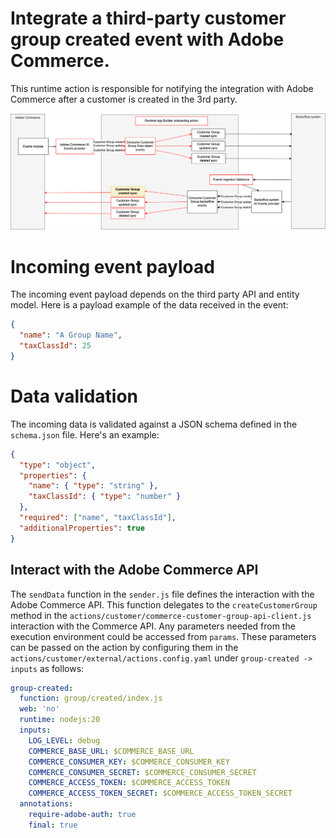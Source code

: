 # Integrate a third-party customer group created event with Adobe Commerce.
This runtime action is responsible for notifying the integration with Adobe Commerce after a customer is created in the 3rd party.

![Alt text](ExternalCustomerGroupCreateSync.png "Title")

# Incoming event payload
The incoming event payload depends on the third party API and entity model.
Here is a payload example of the data received in the event:
```json
{
  "name": "A Group Name",
  "taxClassId": 25
}
```

# Data validation
The incoming data is validated against a JSON schema defined in the `schema.json` file.
Here's an example:
```json
{
  "type": "object",
  "properties": {
    "name": { "type": "string" },
    "taxClassId": { "type": "number" }
  },
  "required": ["name", "taxClassId"],
  "additionalProperties": true
}
```

## Interact with the Adobe Commerce API
The `sendData` function in the `sender.js` file defines the interaction with the Adobe Commerce API.
This function delegates to the `createCustomerGroup` method in the `actions/customer/commerce-customer-group-api-client.js` interaction with the Commerce API.
Any parameters needed from the execution environment could be accessed from `params`.
These parameters can be passed on the action by configuring them in the  `actions/customer/external/actions.config.yaml` under `group-created -> inputs` as follows:
```yaml
group-created:
  function: group/created/index.js
  web: 'no'
  runtime: nodejs:20
  inputs:
    LOG_LEVEL: debug
    COMMERCE_BASE_URL: $COMMERCE_BASE_URL
    COMMERCE_CONSUMER_KEY: $COMMERCE_CONSUMER_KEY
    COMMERCE_CONSUMER_SECRET: $COMMERCE_CONSUMER_SECRET
    COMMERCE_ACCESS_TOKEN: $COMMERCE_ACCESS_TOKEN
    COMMERCE_ACCESS_TOKEN_SECRET: $COMMERCE_ACCESS_TOKEN_SECRET
  annotations:
    require-adobe-auth: true
    final: true
```
